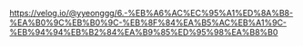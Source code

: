 https://velog.io/@yyeonggg/6.-%EB%A6%AC%EC%95%A1%ED%8A%B8-%EA%B0%9C%EB%B0%9C-%EB%8F%84%EA%B5%AC%EB%A1%9C-%EB%94%94%EB%B2%84%EA%B9%85%ED%95%98%EA%B8%B0
